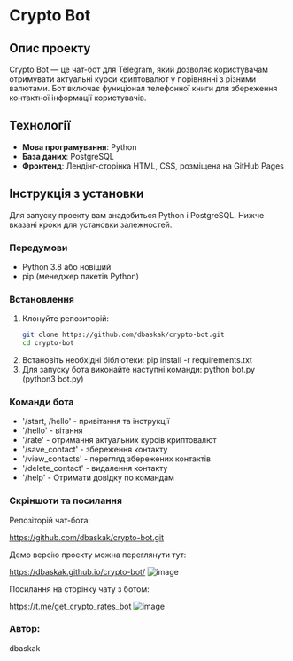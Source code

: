 # Crypto Bot

## Опис проекту
Crypto Bot — це чат-бот для Telegram, який дозволяє користувачам отримувати 
актуальні курси криптовалют у порівнянні з різними валютами. 
Бот включає функціонал телефонної книги для збереження контактної інформації користувачів.

## Технології
- **Мова програмування**: Python
- **База даних**: PostgreSQL
- **Фронтенд**: Лендінг-сторінка HTML, CSS, розміщена на GitHub Pages

## Інструкція з установки
Для запуску проекту вам знадобиться Python і PostgreSQL. Нижче вказані кроки для установки залежностей.

### Передумови
- Python 3.8 або новіший
- pip (менеджер пакетів Python)

### Встановлення
1. Клонуйте репозиторій:
   ```bash
   git clone https://github.com/dbaskak/crypto-bot.git
   cd crypto-bot
2. Встановіть необхідні бібліотеки:
   pip install -r requirements.txt
3. Для запуску бота виконайте наступні команди:
   python bot.py (python3 bot.py)

### Команди бота
* '/start, /hello' - привітання та інструкції
* '/hello' - вітання
* '/rate' - отримання актуальних курсів криптовалют
* '/save_contact' - збереження контакту
* '/view_contacts' - перегляд збережених контактів
* '/delete_contact' - видалення контакту
* '/help' - Отримати довідку по командам

### Скріншоти та посилання

Репозіторій чат-бота:

https://github.com/dbaskak/crypto-bot.git


Демо версію проекту можна переглянути тут:

https://dbaskak.github.io/crypto-bot/
![image](https://github.com/dbaskak/crypto-bot/assets/79998331/d874bbe8-b99b-4a8b-a82b-5e9f93384efa)


Посилання на сторінку чату з ботом:

https://t.me/get_crypto_rates_bot
![image](https://github.com/dbaskak/crypto-bot/assets/79998331/4c7de032-fd2f-40b1-9969-83e284bdc7cf)

### Автор:
dbaskak





